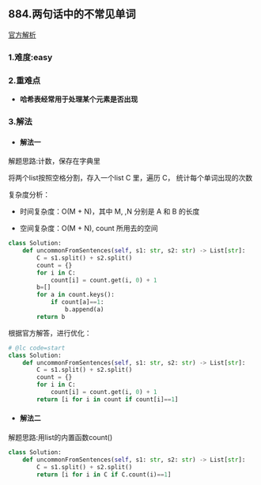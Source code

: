 ## 884.两句话中的不常见单词

[官方解析](<https://leetcode-cn.com/problems/uncommon-words-from-two-sentences/>)

### 1.难度:easy

### 2.重难点

* __哈希表经常用于处理某个元素是否出现__

### 3.解法

* #### 解法一

解题思路:计数，保存在字典里<br/>

将两个list按照空格分割，存入一个list C 里，遍历 C， 统计每个单词出现的次数

复杂度分析：

* 时间复杂度：O(M + N)，其中 M, ,N 分别是 A 和 B 的长度

* 空间复杂度：O(M + N), count 所用去的空间

```python
class Solution:
    def uncommonFromSentences(self, s1: str, s2: str) -> List[str]:
        C = s1.split() + s2.split()
        count = {}
        for i in C:
            count[i] = count.get(i, 0) + 1
        b=[]
        for a in count.keys():
            if count[a]==1:
                b.append(a)
        return b
```

根据官方解答，进行优化：

```python
# @lc code=start
class Solution:
    def uncommonFromSentences(self, s1: str, s2: str) -> List[str]:
        C = s1.split() + s2.split()
        count = {}
        for i in C:
            count[i] = count.get(i, 0) + 1
        return [i for i in count if count[i]==1]
```

* #### 解法二

解题思路:用list的内置函数count()<br/>

```python
class Solution:
    def uncommonFromSentences(self, s1: str, s2: str) -> List[str]:
        C = s1.split() + s2.split()
        return [i for i in C if C.count(i)==1]
```

